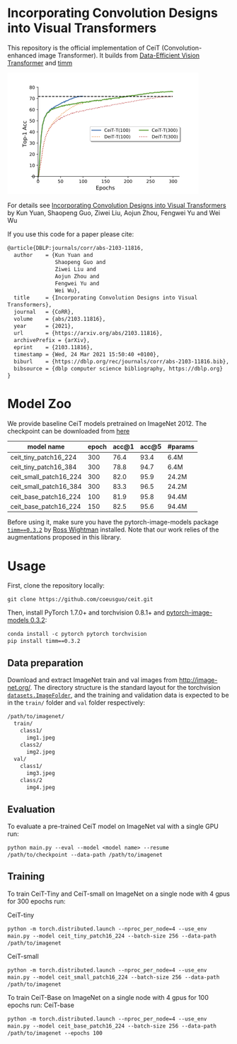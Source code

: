 # Incorporating Convolution Designs into Visual Transformers


This repository is the official implementation of CeiT (Convolution-enhanced image Transformer). It builds from [Data-Efficient Vision Transformer](https://github.com/facebookresearch/deit) and [timm](https://github.com/rwightman/pytorch-image-models)

![CeiT](ceit.png)

For details see [Incorporating Convolution Designs into Visual Transformers](https://arxiv.org/pdf/2103.11816.pdf) by Kun Yuan, Shaopeng Guo, Ziwei Liu, Aojun Zhou, Fengwei Yu and Wei Wu

If you use this code for a paper please cite:

```
@article{DBLP:journals/corr/abs-2103-11816,
  author    = {Kun Yuan and
               Shaopeng Guo and
               Ziwei Liu and
               Aojun Zhou and
               Fengwei Yu and
               Wei Wu},
  title     = {Incorporating Convolution Designs into Visual Transformers},
  journal   = {CoRR},
  volume    = {abs/2103.11816},
  year      = {2021},
  url       = {https://arxiv.org/abs/2103.11816},
  archivePrefix = {arXiv},
  eprint    = {2103.11816},
  timestamp = {Wed, 24 Mar 2021 15:50:40 +0100},
  biburl    = {https://dblp.org/rec/journals/corr/abs-2103-11816.bib},
  bibsource = {dblp computer science bibliography, https://dblp.org}
}
```

# Model Zoo

We provide baseline CeiT models pretrained on ImageNet 2012. The checkpoint can be downloaded from [here](https://drive.google.com/file/d/1S19SQUic9ILBGNkcJTOy74MGoj-JRM4x/view?usp=sharing) 

| model name | epoch | acc@1 | acc@5 | #params  |
| --- | --- | --- | --- | --- |
| ceit_tiny_patch16_224 | 300 | 76.4 | 93.4 | 6.4M |
| ceit_tiny_patch16_384 | 300 | 78.8| 94.7 | 6.4M |
| ceit_small_patch16_224 | 300 | 82.0 | 95.9 | 24.2M |
| ceit_small_patch16_384 | 300 | 83.3 | 96.5 | 24.2M |
| ceit_base_patch16_224 | 100 | 81.9 | 95.8 | 94.4M |
| ceit_base_patch16_224 | 150 | 82.5 | 95.6 | 94.4M |

Before using it, make sure you have the pytorch-image-models package [`timm==0.3.2`](https://github.com/rwightman/pytorch-image-models) by [Ross Wightman](https://github.com/rwightman) installed. Note that our work relies of the augmentations proposed in this library.

# Usage

First, clone the repository locally:
```
git clone https://github.com/coeusguo/ceit.git
```
Then, install PyTorch 1.7.0+ and torchvision 0.8.1+ and [pytorch-image-models 0.3.2](https://github.com/rwightman/pytorch-image-models):

```
conda install -c pytorch pytorch torchvision
pip install timm==0.3.2
```

## Data preparation

Download and extract ImageNet train and val images from http://image-net.org/.
The directory structure is the standard layout for the torchvision [`datasets.ImageFolder`](https://pytorch.org/docs/stable/torchvision/datasets.html#imagefolder), and the training and validation data is expected to be in the `train/` folder and `val` folder respectively:

```
/path/to/imagenet/
  train/
    class1/
      img1.jpeg
    class2/
      img2.jpeg
  val/
    class1/
      img3.jpeg
    class/2
      img4.jpeg
```

## Evaluation
To evaluate a pre-trained CeiT model on ImageNet val with a single GPU run:
```
python main.py --eval --model <model name> --resume /path/to/checkpoint --data-path /path/to/imagenet
```

## Training
To train CeiT-Tiny and CeiT-small on ImageNet on a single node with 4 gpus for 300 epochs run:

CeiT-tiny
```
python -m torch.distributed.launch --nproc_per_node=4 --use_env main.py --model ceit_tiny_patch16_224 --batch-size 256 --data-path /path/to/imagenet
```

CeiT-small
```
python -m torch.distributed.launch --nproc_per_node=4 --use_env main.py --model ceit_small_patch16_224 --batch-size 256 --data-path /path/to/imagenet
```

To train CeiT-Base on ImageNet on a single node with 4 gpus for 100 epochs run:
CeiT-base
```
python -m torch.distributed.launch --nproc_per_node=4 --use_env main.py --model ceit_base_patch16_224 --batch-size 256 --data-path /path/to/imagenet --epochs 100
```
